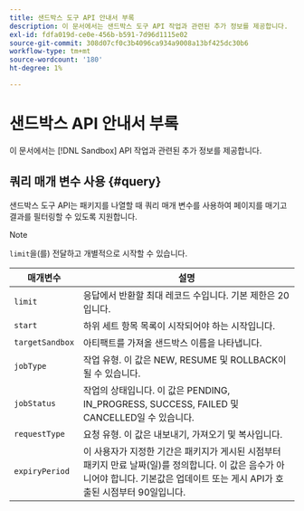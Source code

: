 ```yaml
---
title: 샌드박스 도구 API 안내서 부록
description: 이 문서에서는 샌드박스 도구 API 작업과 관련된 추가 정보를 제공합니다.
exl-id: fdfa019d-ce0e-456b-b591-7d96d1115e02
source-git-commit: 308d07cf0c3b4096ca934a9008a13bf425dc30b6
workflow-type: tm+mt
source-wordcount: '180'
ht-degree: 1%

---
```


# 샌드박스 API 안내서 부록

이 문서에서는 [!DNL Sandbox] API 작업과 관련된 추가 정보를 제공합니다.

## 쿼리 매개 변수 사용 {#query}

샌드박스 도구 API는 패키지를 나열할 때 쿼리 매개 변수를 사용하여 페이지를 매기고 결과를 필터링할 수 있도록 지원합니다.

>[!NOTE]
>
>`limit`을(를) 전달하고 개별적으로 시작할 수 있습니다.

| 매개변수 | 설명 |
| --- | --- |
| `limit` | 응답에서 반환할 최대 레코드 수입니다. 기본 제한은 20입니다. |
| `start` | 하위 세트 항목 목록이 시작되어야 하는 시작입니다. |
| `targetSandbox` | 아티팩트를 가져올 샌드박스 이름을 나타냅니다. |
| `jobType` | 작업 유형. 이 값은 NEW, RESUME 및 ROLLBACK이 될 수 있습니다. |
| `jobStatus` | 작업의 상태입니다. 이 값은 PENDING, IN_PROGRESS, SUCCESS, FAILED 및 CANCELLED일 수 있습니다. |
| `requestType` | 요청 유형. 이 값은 내보내기, 가져오기 및 복사입니다. |
| `expiryPeriod ` | 이 사용자가 지정한 기간은 패키지가 게시된 시점부터 패키지 만료 날짜(일)를 정의합니다. 이 값은 음수가 아니어야 합니다. 기본값은 업데이트 또는 게시 API가 호출된 시점부터 90일입니다. |
